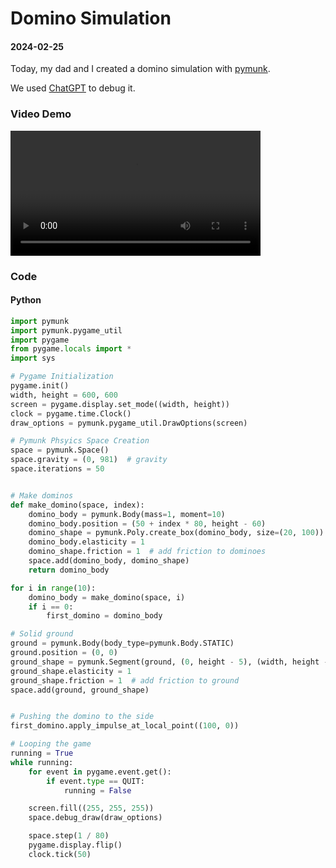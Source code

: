 # Domino Simulation

#### 2024-02-25

Today, my dad and I created a domino simulation with [pymunk](https://www.pymunk.org/en/latest/).

We used [ChatGPT](https://chat.openai.com/) to debug it.


### Video Demo

<video src="video/domino.mp4" width="400px" controls>
</video>


### Code

#### Python

```python
import pymunk
import pymunk.pygame_util
import pygame
from pygame.locals import *
import sys

# Pygame Initialization
pygame.init()
width, height = 600, 600
screen = pygame.display.set_mode((width, height))
clock = pygame.time.Clock()
draw_options = pymunk.pygame_util.DrawOptions(screen)

# Pymunk Phsyics Space Creation
space = pymunk.Space()
space.gravity = (0, 981)  # gravity
space.iterations = 50


# Make dominos
def make_domino(space, index):
    domino_body = pymunk.Body(mass=1, moment=10)
    domino_body.position = (50 + index * 80, height - 60)
    domino_shape = pymunk.Poly.create_box(domino_body, size=(20, 100))
    domino_body.elasticity = 1
    domino_shape.friction = 1  # add friction to dominoes
    space.add(domino_body, domino_shape)
    return domino_body

for i in range(10):
    domino_body = make_domino(space, i)
    if i == 0:
        first_domino = domino_body

# Solid ground
ground = pymunk.Body(body_type=pymunk.Body.STATIC)
ground.position = (0, 0)
ground_shape = pymunk.Segment(ground, (0, height - 5), (width, height - 5), 5)
ground_shape.elasticity = 1
ground_shape.friction = 1  # add friction to ground
space.add(ground, ground_shape)


# Pushing the domino to the side
first_domino.apply_impulse_at_local_point((100, 0))

# Looping the game
running = True
while running:
    for event in pygame.event.get():
        if event.type == QUIT:
            running = False

    screen.fill((255, 255, 255))
    space.debug_draw(draw_options)

    space.step(1 / 80)
    pygame.display.flip()
    clock.tick(50)
```
